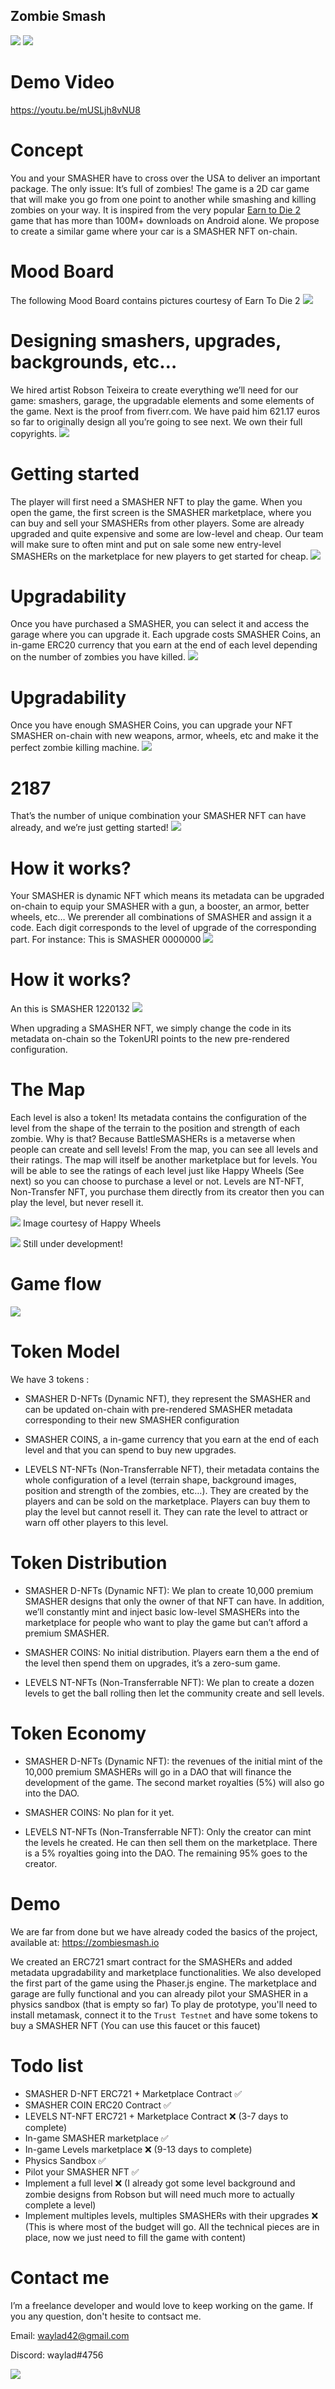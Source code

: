 ## Zombie Smash
![](https://zombie-smash.pages.dev/assets/screenshots/home.png)
![](https://zombie-smash.pages.dev/assets/screenshots/demo2.png)

# Demo Video
https://youtu.be/mUSLjh8vNU8

# Concept
You and your SMASHER have to cross over the USA to deliver an important package. The only issue: It’s full of zombies!
The game is a 2D car game that will make you go from one point to another while smashing and killing zombies on your way. It is inspired from the very popular [Earn to Die 2](https://play.google.com/store/apps/details?id=com.notdoppler.earntodie2) game that has more than 100M+ downloads on Android alone. 
We propose to create a similar game where your car is a SMASHER NFT on-chain. 

# Mood Board
The following Mood Board contains pictures courtesy of Earn To Die 2
![](https://zombie-smash.pages.dev/assets/screenshots/mood2.png)

# Designing smashers, upgrades, backgrounds, etc…
We hired artist Robson Teixeira to create everything we’ll need for our game: smashers, garage, the upgradable elements and some elements of the game. Next  is the proof from fiverr.com. We have paid him 621.17 euros so far to originally design all you’re going to see next. We own their full copyrights.
![](https://zombie-smash.pages.dev/assets/screenshots/fiverr.png)

# Getting started
The player will first need a SMASHER NFT to play the game. When you open the game, the first screen is the SMASHER marketplace, where you can buy and sell your SMASHERs from other players. Some are already upgraded and quite expensive and some are low-level and cheap. 
Our team will make sure to often mint and put on sale some new entry-level SMASHERs on the marketplace for new players to get started for cheap.
![](https://zombie-smash.pages.dev/assets/screenshots/marketplace.png)

# Upgradability
Once you have purchased a SMASHER, you can select it and access the garage where you can upgrade it. Each upgrade costs SMASHER Coins, an in-game ERC20 currency that you earn at the end of each level depending on the number of zombies you have killed. 
![](https://zombie-smash.pages.dev/assets/screenshots/garage-scene1.png)

# Upgradability
Once you have enough SMASHER Coins, you can upgrade your NFT SMASHER on-chain with new weapons, armor, wheels, etc and make it the perfect zombie killing machine.
![](https://zombie-smash.pages.dev/assets/screenshots/garage-scene2.png)

# 2187
That’s the number of unique combination your SMASHER NFT can have already, and we’re just getting started!
![](https://zombie-smash.pages.dev/assets/screenshots/configs.png)

# How it works?
Your SMASHER is dynamic NFT which means its metadata can be upgraded on-chain to equip your SMASHER with a gun, a booster, an armor, better wheels, etc…
We prerender all combinations of SMASHER and assign it a code. Each digit corresponds to the level of upgrade of the corresponding part. 
For instance: This is SMASHER 0000000
![](https://zombie-smash.pages.dev/assets/screenshots/config1.png)

# How it works?
An this is SMASHER 1220132 
![](https://zombie-smash.pages.dev/assets/screenshots/config2.png)

When upgrading a SMASHER NFT, we simply change the code in its metadata on-chain so the TokenURI points to the new pre-rendered configuration.

# The Map
Each level is also a token! Its metadata contains the configuration of the level from the shape of the terrain to the position and strength of each zombie. Why is that? Because BattleSMASHERs is a metaverse when people can create and sell levels! From the map, you can see all levels and their ratings. The map will itself be another marketplace but for levels. You will be able to see the ratings of each level just like Happy Wheels (See next) so you can choose to purchase a level or not. Levels are NT-NFT, Non-Transfer NFT, you purchase them directly from its creator then you can play the level, but never resell it. 

![](https://zombie-smash.pages.dev/assets/screenshots/happy-wheels.jpeg)
Image courtesy of Happy Wheels

![](https://zombie-smash.pages.dev/assets/screenshots/map-scene.png)
Still under development!

# Game flow
![](https://zombie-smash.pages.dev/assets/screenshots/flow2.png)

# Token Model
We have 3 tokens :
- SMASHER D-NFTs (Dynamic NFT), they represent the SMASHER and can be updated on-chain with pre-rendered SMASHER metadata corresponding to their new SMASHER configuration

- SMASHER COINS, a in-game currency that you earn at the end of each level and that you can spend to buy new upgrades.

- LEVELS NT-NFTs (Non-Transferrable NFT), their metadata contains the whole configuration of a level (terrain shape, background images, position and strength of the zombies, etc…). They are created by the players and can be sold on the marketplace. Players can buy them to play the level but cannot resell it. They can rate the level to attract or warn off other players to this level.

# Token Distribution
- SMASHER D-NFTs (Dynamic NFT): We plan to create 10,000 premium SMASHER designs that only the owner of that NFT can have. In addition, we’ll constantly mint and inject basic low-level SMASHERs into the marketplace for people who want to play the game but can’t afford a premium SMASHER. 

- SMASHER COINS: No initial distribution. Players earn them a the end of the level then spend them on upgrades, it’s a zero-sum game.

- LEVELS NT-NFTs (Non-Transferrable NFT): We plan to create a dozen levels to get the ball rolling then let the community create and sell levels.

# Token Economy
- SMASHER D-NFTs (Dynamic NFT): the revenues of the initial mint of the 10,000 premium SMASHERs will go in a DAO that will finance the development of the game. The second market royalties (5%) will also go into the DAO.

- SMASHER COINS: No plan for it yet.

- LEVELS NT-NFTs (Non-Transferrable NFT): Only the creator can mint the levels he created. He can then sell them on the marketplace. There is a 5% royalties going into the DAO.  The remaining 95% goes to the creator.

# Demo
We are far from done but we have already coded the basics of the project, available at:
https://zombiesmash.io

We created an ERC721 smart contract for the SMASHERs and added metadata upgradability and marketplace functionalities. We also developed the first part of the game using the Phaser.js engine. The marketplace and garage are fully functional and you can already pilot your SMASHER in a physics sandbox (that is empty so far)
To play de prototype, you'll need to install metamask, connect it to the `Trust Testnet` and have some tokens to buy a SMASHER NFT (You can use this faucet or this faucet)

# Todo list
- SMASHER D-NFT ERC721 + Marketplace Contract ✅
- SMASHER COIN ERC20 Contract ✅
- LEVELS NT-NFT ERC721 + Marketplace Contract ❌ (3-7 days to complete)
- In-game SMASHER marketplace ✅
- In-game Levels marketplace ❌ (9-13 days to complete)
- Physics Sandbox ✅
- Pilot your SMASHER NFT ✅
- Implement a full level ❌ (I already got some level background and zombie designs from Robson but will need much more to actually complete a level)
- Implement multiples levels, multiples SMASHERs with their upgrades ❌ (This is where most of the budget will go. All the technical pieces are in place, now we just need to fill the game with content)

# Contact me
I’m a freelance developer and would love to keep working on the game. If you any question, don't hesite to contsact me.

Email: waylad42@gmail.com

Discord: waylad#4756

![](https://zombie-smash.pages.dev/assets/screenshots/zombie.png)